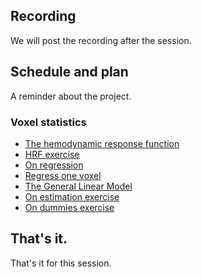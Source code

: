 ## Recording

We will post the recording after the session.

## Schedule and plan

A reminder about the project.

### Voxel statistics

* [The hemodynamic response
  function](https://textbook.nipraxis.org/convolution_background)
* [HRF
  exercise](https://hub.nipraxis.org/hub/user-redirect/git-pull?repo=https%3A//github.com/nipraxis/make_hrf&subPath=make_hrf.ipynb)
* [On regression](https://textbook.nipraxis.org/on_regression)
* [Regress one voxel](https://textbook.nipraxis.org/regress_one_voxel.html)
* [The General Linear Model](https://textbook.nipraxis.org/glm_intro)
* [On estimation
  exercise](https://hub.nipraxis.org/hub/user-redirect/git-pull?repo=https%3A//github.com/nipraxis/on_estimation&subPath=on_estimation.ipynb)
* [On dummies
  exercise](https://hub.nipraxis.org/hub/user-redirect/git-pull?repo=https%3A//github.com/nipraxis/on_dummies&subPath=on_dummies.ipynb)

## That's it.

That's it for this session.
